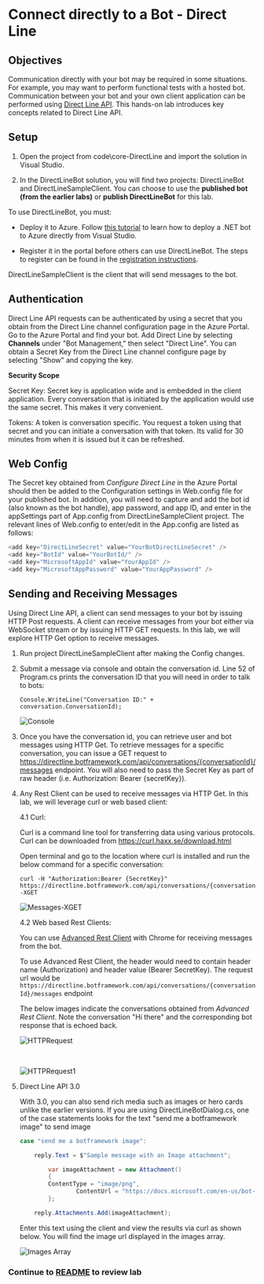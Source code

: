 # Connect directly to a Bot  - Direct Line

## Objectives

Communication directly with your bot may be required in some situations. For example, you may want to perform functional tests with a hosted bot. Communication between your bot and your own client application can be performed using [Direct Line API](https://docs.microsoft.com/en-us/bot-framework/rest-api/bot-framework-rest-direct-line-3-0-concepts). This hands-on lab introduces key concepts related to Direct Line API.

## Setup

1. Open the project from code\core-DirectLine and import the solution in Visual Studio.

2. In the DirectLineBot solution, you will find two projects: DirectLineBot and DirectLineSampleClient. You can choose to use the **published bot (from the earlier labs)** or **publish DirectLineBot** for this lab.

To use DirectLineBot, you must:

- Deploy it to Azure. Follow [this tutorial](https://docs.microsoft.com/en-us/bot-framework/deploy-dotnet-bot-visual-studio) to learn how to deploy a .NET bot to Azure directly from Visual Studio.

- Register it in the portal before others can use DirectLineBot. The steps to register can be found in the [registration instructions](https://docs.microsoft.com/en-us/bot-framework/portal-register-bot).


DirectLineSampleClient is the client that will send messages to the bot.

## Authentication

Direct Line API requests can be authenticated by using a secret that you obtain from the Direct Line channel configuration page in the Azure Portal. Go to the Azure Portal and find your bot. Add Direct Line by selecting **Channels** under "Bot Management," then select "Direct Line". You can obtain a Secret Key from the Direct Line channel configure page by selecting "Show" and copying the key.


**Security Scope**

Secret Key: Secret key is application wide and is embedded in the client application. Every conversation that is initiated by the application would use the same secret. This makes it very convenient.

Tokens: A token is conversation specific. You request a token using that secret and you can initiate a conversation with that token. Its valid for 30 minutes from when it is issued but it can be refreshed.

## Web Config

The Secret key obtained from *Configure Direct Line* in the Azure Portal should then be added to the Configuration settings in Web.config file for your published bot. In addition, you will need to capture and add the bot id (also known as the bot handle), app password, and app ID, and enter in the appSettings part of App.config from DirectLineSampleClient project. The relevant lines of Web.config to enter/edit in the App.config are listed as follows:

```csharp
<add key="DirectLineSecret" value="YourBotDirectLineSecret" />
<add key="BotId" value="YourBotId/" />
<add key="MicrosoftAppId" value="YourAppId" />
<add key="MicrosoftAppPassword" value="YourAppPassword" />
```

## Sending and Receiving Messages

Using Direct Line API, a client can send messages to your bot by issuing HTTP Post requests. A client can receive messages from your bot either via WebSocket stream or by issuing HTTP GET requests. In this lab, we will explore HTTP Get option to receive messages.

1.	Run project DirectLineSampleClient after making the Config changes.

2.	Submit a message via console and obtain the conversation id. Line 52 of Program.cs prints the conversation ID that you will need in order to talk to bots:

	````Console.WriteLine("Conversation ID:" + conversation.ConversationId);````

	![Console](../images/Console.png)

3.	Once you have the conversation id, you can retrieve user and bot messages using HTTP Get. To retrieve messages for a specific conversation, you can issue a GET request to <https://directline.botframework.com/api/conversations/{conversationId}/messages> endpoint. You will also need to pass the Secret Key as part of raw header (i.e. Authorization: Bearer {secretKey}).

4.	Any Rest Client can be used to receive messages via HTTP Get. In this lab, we will leverage curl or web based client:

	4.1 Curl:

	Curl is a command line tool for transferring data using various protocols. Curl can be downloaded from
	<https://curl.haxx.se/download.html>

	Open terminal and go to the location where curl is installed and run the below command for a specific conversation:

	```
	curl -H "Authorization:Bearer {SecretKey}" https://directline.botframework.com/api/conversations/{conversationId}/messages -XGET
	```

	![Messages-XGET](../images/Messages-XGET.png)


	4.2 Web based Rest Clients:

	You can use [Advanced Rest Client](https://advancedrestclient.com/) with Chrome for receiving messages from the bot.

	To use Advanced Rest Client, the header would need to contain header name (Authorization) and header value (Bearer SecretKey). The request url would be `https://directline.botframework.com/api/conversations/{conversationId}/messages` endpoint

	The below images indicate the conversations obtained from *Advanced Rest Client*. Note the conversation "Hi there" and the corresponding bot response that is echoed back.

	![HTTPRequest](../images/HTTPRequest.png)

	&nbsp;

	![HTTPRequest1](../images/HTTPRequest_1.png)

5.	Direct Line API 3.0

	With 3.0, you can also send rich media such as images or hero cards unlike the earlier versions. If you are using DirectLineBotDialog.cs, one of the case statements looks for the text "send me a botframework image" to send image

	```c#
	case "send me a botframework image":

		reply.Text = $"Sample message with an Image attachment";

			var imageAttachment = new Attachment()
			{
			ContentType = "image/png",
					ContentUrl = "https://docs.microsoft.com/en-us/bot-framework/media/how-it-works/architecture-resize.png",
			};

		reply.Attachments.Add(imageAttachment);
	```

	Enter this text using the client and view the results via curl as shown below. You will find the image url displayed in the images array.

	![Images Array](../images/ImagesArray.png)


 ### Continue to [README](../0_README.md) to review lab